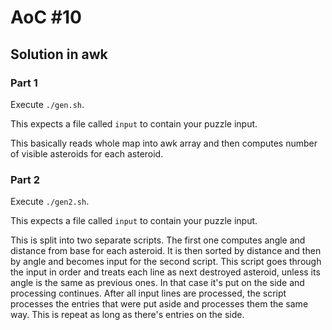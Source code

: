 # AoC #10

## Solution in awk

### Part 1

Execute `./gen.sh`.

This expects a file called `input` to contain your puzzle input.

This basically reads whole map into awk array and then computes number of visible asteroids for each asteroid.

### Part 2

Execute `./gen2.sh`.

This expects a file called `input` to contain your puzzle input.

This is split into two separate scripts. The first one computes angle and distance from base for each asteroid.
It is then sorted by distance and then by angle and becomes input for the second script.
This script goes through the input in order and treats each line as next destroyed asteroid, unless its angle is the same as previous ones. In that case it's put on the side and processing continues. After all input lines are processed, the script processes the entries that were put aside and processes them the same way. This is repeat as long as there's entries on the side.
